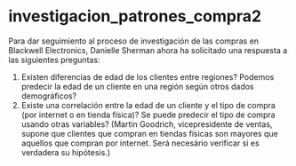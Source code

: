 # investigacion_patrones_compra2
Para dar seguimiento al proceso de investigación de las compras en Blackwell Electronics, Danielle Sherman ahora ha solicitado una respuesta a las siguientes preguntas:

1. Existen diferencias de edad de los clientes entre regiones? Podemos predecir la edad de un cliente en una región según otros dados demográficos?
2. Existe una correlación entre la edad de un cliente y el tipo de compra (por internet o en tienda física)? Se puede predecir el tipo de compra 
usando otras variables? (Martin Goodrich, vicepresidente de ventas, supone que clientes que compran en tiendas físicas son mayores que aquellos 
que compran por internet. Será necesário verificar si es verdadera su hipótesis.)
